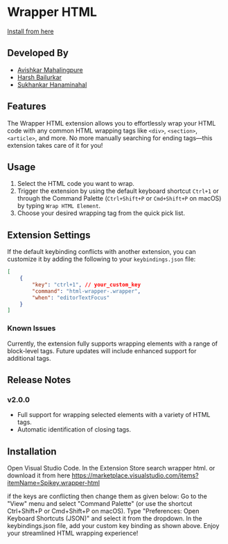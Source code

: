 # Wrapper HTML
[Install from here ](https://marketplace.visualstudio.com/items?itemName=Spikey.wrapper-html)

## Developed By
- [Avishkar Mahalingpure](https://github.com/Spikree)
- [Harsh Bailurkar](https://github.com/Harshbailurkar)
- [Sukhankar Hanaminahal](https://github.com/Sukhankar)

## Features

The Wrapper HTML extension allows you to effortlessly wrap your HTML code with any common HTML wrapping tags like `<div>`, `<section>`, `<article>`, and more. No more manually searching for ending tags—this extension takes care of it for you!

## Usage

1. Select the HTML code you want to wrap.
2. Trigger the extension by using the default keyboard shortcut `Ctrl+1` or through the Command Palette (`Ctrl+Shift+P` or `Cmd+Shift+P` on macOS) by typing `Wrap HTML Element`.
3. Choose your desired wrapping tag from the quick pick list.

## Extension Settings

If the default keybinding conflicts with another extension, you can customize it by adding the following to your `keybindings.json` file:

```json
[
    {
        "key": "ctrl+1", // your_custom_key
        "command": "html-wrapper-.wrapper",
        "when": "editorTextFocus"
    }
]
```
### Known Issues
Currently, the extension fully supports wrapping elements with a range of block-level tags. Future updates will include enhanced support for additional tags.

## Release Notes
### v2.0.0
- Full support for wrapping selected elements with a variety of HTML tags.
- Automatic identification of closing tags.

## Installation
Open Visual Studio Code.
In the Extension Store search wrapper html. or download it from here https://marketplace.visualstudio.com/items?itemName=Spikey.wrapper-html

if the keys are conflicting then change them as given below: 
Go to the "View" menu and select "Command Palette" (or use the shortcut Ctrl+Shift+P or Cmd+Shift+P on macOS).
Type "Preferences: Open Keyboard Shortcuts (JSON)" and select it from the dropdown.
In the keybindings.json file, add your custom key binding as shown above.
Enjoy your streamlined HTML wrapping experience!
